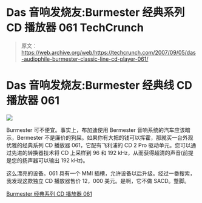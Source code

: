 # Das 音响发烧友:Burmester 经典系列 CD 播放器 061 TechCrunch

> 原文：<https://web.archive.org/web/https://techcrunch.com/2007/09/05/das-audiophile-burmester-classic-line-cd-player-061/>

# Das 音响发烧友:Burmester 经典线 CD 播放器 061

![](img/fb332cd9fc0c5905d3d72edacf895073.png)

Burmester 可不便宜。事实上，布加迪使用 Bermester 音响系统的汽车应该暗示，Bermester 不是廉价的狗屎。如果你有大把的钱可以挥霍，那就买一台外观优雅的经典系列 CD 播放器 061，它配有飞利浦的 CD 2 Pro 驱动单元。您可以通过先进的转换器技术将 CD 上采样到 96 和 192 kHz，从而获得超清的声音(前提是您的扬声器可以输出 192 kHz)。

这么漂亮的设备。061 具有一个 MMI 插槽，允许设备以后升级。经过一番搜索，我发现这款独立 CD 播放器售价 12，000 美元。是啊，它不做 SACD。蹩脚。

[Burmester 经典系列 CD 播放器 061](https://web.archive.org/web/20221006004440/http://www.sybarites.org/2007/09/04/burmester-classic-line-cd-player-061/)